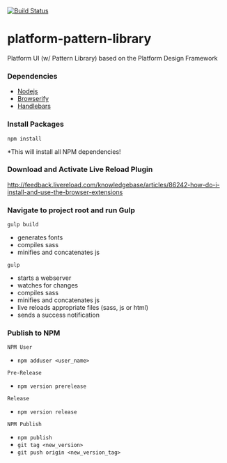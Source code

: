 [![Build Status](https://travis-ci.org/ushahidi/platform-pattern-library.svg?branch=master)](https://travis-ci.org/ushahidi/platform-pattern-library)

# platform-pattern-library
Platform UI (w/ Pattern Library) based on the Platform Design Framework

### Dependencies
* [Nodejs](https://nodejs.org/en/)
* [Browserify](http://browserify.org/)
* [Handlebars](http://handlebarsjs.com/)

### Install Packages
`npm install`

*This will install all NPM dependencies!

### Download and Activate Live Reload Plugin

http://feedback.livereload.com/knowledgebase/articles/86242-how-do-i-install-and-use-the-browser-extensions

### Navigate to project root and run Gulp

`gulp build`

* generates fonts
* compiles sass
* minifies and concatenates js

`gulp`

* starts a webserver
* watches for changes
* compiles sass
* minifies and concatenates js
* live reloads appropriate files (sass, js or html)
* sends a success notification

### Publish to NPM

`NPM User`
* ```npm adduser <user_name>```

`Pre-Release`
* ```npm version prerelease```

`Release`
* ```npm version release```

`NPM Publish`
* ```npm publish```
* ```git tag <new_version>```
* ```git push origin <new_version_tag>```

